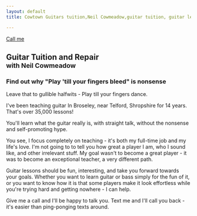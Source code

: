 ```yaml
---
layout: default
title: Cowtown Guitars tuition,Neil Cowmeadow,guitar tuition, guitar lessons, guitar teacher, Bass Lessons, Instrument Repair, Technician

---
```


<div class="jumbotron">
  <a class="btn btn-large btn-success" href="tel:07968077280">
    Call me
  </a>
  <div class="text">
  <h2>
  Guitar Tuition and Repair <br /><small> with Neil Cowmeadow</small>
  </h2>
    <h3>Find out why "Play 'till your fingers bleed" is nonsense</h3>
    <p class="lead">
    Leave that to gullible halfwits - Play till your fingers dance.
    </p>
   </div>

</div>

I've been teaching guitar In Broseley, near Telford, Shropshire for 14 years. That's over 35,000 lessons! 

You'll learn what the guitar really is, with straight talk, without the nonsense and self-promoting hype. 

You see, I focus completely on teaching - it's both my full-time job and my life's love. I'm not going to  to tell you how great a player I am, who I sound like, and other irrelevant stuff. 
My goal wasn't to become a great player - it was to become an exceptional teacher, a very different path. 

Guitar lessons should be fun, interesting, and take you forward towards your goals. Whether you want to learn guitar or bass simply for the fun of it, or you want to know how it is that some players make it look effortless while you're trying hard and getting nowhere - I can help. 

Give me a call and I'll be happy to talk you. Text me and I'll call you back - it's easier than ping-ponging texts around. 

